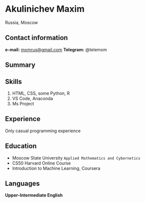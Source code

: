 ﻿
# Akulinichev Maxim

Russia, Moscow

## Contact information

**e-mail:** mxmrus@gmail.com
**Telegram:** @telemxm

## Summary

## Skills

1. HTML, CSS, some Python, R
1. VS Code, Anaconda
1. Ms Project

## Experience

Only casual programming experience

## Education

- Moscow State University
 `Applied Mathematics and Cybernetics`
- CS50 Harvard Online Course
- Introduction to Machine Learning, Coursera

## Languages

**Upper-Intermediate English**
